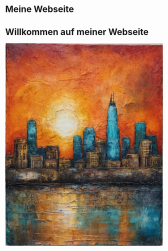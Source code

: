 <!DOCTYPE html>
<html lang="de">
<head>
    <meta charset="UTF-8">
    <meta name="viewport" content="width=device-width, initial-scale=1.0">
    <h1> Meine Webseite<h1>
</head>
<body>
    <h1>Willkommen auf meiner Webseite</h1>
    <img src="https://raw.githubusercontent.com/Maximilian-co/Maximilian-co.github.io/main/image%20-%202024-08-23T000504.180.png" alt="Test Beschreibung">
</body>
</html>
